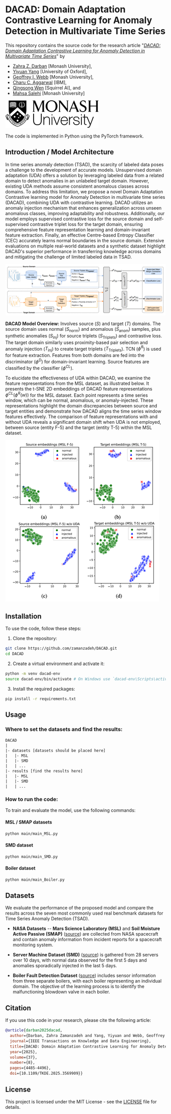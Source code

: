 
# DACAD: Domain Adaptation Contrastive Learning for Anomaly Detection in Multivariate Time Series

This repository contains the source code for the research article "*[DACAD: Domain Adaptation Contrastive Learning for Anomaly Detection in Multivariate Time Series](https://arxiv.org/abs/2404.11269)*" by 
- [Zahra Z. Darban](https://scholar.google.com/citations?user=wl6XsiwAAAAJ&hl=en) [Monash University],
- [Yiyuan Yang](https://scholar.google.com/citations?user=FUuGvZIAAAAJ) [University of Oxford],
- [Geoffrey I. Webb](https://scholar.google.com/citations?user=_1tpf8AAAAAJ&hl=en) [Monash University], 
- [Charu C. Aggarwal](https://scholar.google.com/citations?user=x_wsduUAAAAJ&hl=en) [IBM],
- [Qingsong Wen](https://scholar.google.com/citations?user=vjPJvwYAAAAJ&hl=en) [Squirrel AI], and
- [Mahsa Salehi](https://scholar.google.com/citations?user=tTxJ1owAAAAJ&hl=en) [Monash University]

![enter image description here](figs/monash-logo-mono.svg)

The code is implemented in Python using the PyTorch framework.

## Introduction / Model Architecture

In time series anomaly detection (TSAD), the scarcity of labeled data poses a challenge to the development of accurate models. Unsupervised domain adaptation (UDA) offers a solution by leveraging labeled data from a related domain to detect anomalies in an unlabeled target domain. However, existing UDA methods assume consistent anomalous classes across domains. To address this limitation, we propose a novel Domain Adaptation Contrastive learning model for Anomaly Detection in multivariate time series (DACAD), combining UDA with contrastive learning. DACAD utilizes an anomaly injection mechanism that enhances generalization across unseen anomalous classes, improving adaptability and robustness. Additionally, our model employs supervised contrastive loss for the source domain and self-supervised contrastive triplet loss for the target domain, ensuring comprehensive feature representation learning and domain-invariant feature extraction. Finally, an effective Centre-based Entropy Classifier (CEC) accurately learns normal boundaries in the source domain. Extensive evaluations on multiple real-world datasets and a synthetic dataset highlight DACAD's superior performance in transferring knowledge across domains and mitigating the challenge of limited labeled data in TSAD.

![DACAD: Domain Adaptation Contrastive Learning for Anomaly Detection in Multivariate Time Series here](figs/dacad_arch.png)

**DACAD Model Overview:** Involves source ($S$) and target ($T$) domains. The source domain uses normal ($S_{\text{norm}}$) and anomalous ($S_{\text{anom}}$) samples, plus synthetic anomalies ($S_{\text{inj}}$) for source triplets ($S_{\text{Triplets}}$) and contrastive loss. The target domain similarly uses proximity-based pair selection and anomaly injection ($T_{\text{inj}}$) to create target triplets ($T_{\text{Triplets}}$). TCN ($\phi^R$) is used for feature extraction. Features from both domains are fed into the discriminator ($\phi^D$) for domain-invariant learning. Source features are classified by the classifier ($\phi^{CL}$).

To elucidate the effectiveness of UDA within DACAD, we examine the feature representations from the MSL dataset, as illustrated below. It presents the t-SNE 2D embeddings of DACAD feature representations $\phi^{CL}(\phi^{R}(w))$ for the MSL dataset. Each point represents a time series window, which can be normal, anomalous, or anomaly-injected. These representations highlight the domain discrepancies between source and target entities and demonstrate how DACAD aligns the time series window features effectively. The comparison of feature representations with and without UDA reveals a significant domain shift when UDA is not employed, between source (entity F-5) and the target (entity T-5) within the MSL dataset.

![UDA in DACAD](figs/uda_rep.png)

## Installation

To use the code, follow these steps:

1. Clone the repository:

```bash
git clone https://github.com/zamanzadeh/DACAD.git
cd DACAD
```

2. Create a virtual environment and activate it:

```bash
python -m venv dacad-env
source dacad-env/bin/activate # On Windows use `dacad-env\Scripts\activate`
```

3. Install the required packages:

```bash
pip install -r requirements.txt
```

## Usage

### Where to set the datasets and find the results:

```
DACAD
|
|- datasets [datasets should be placed here]
|	|- MSL
|	|- SMD
|	| ...
|- results [find the results here]
|	|- MSL
|	|- SMD
|	| ...
```

### How to run the code:

To train and evaluate the model, use the following commands:

#### MSL / SMAP datasets
```bash
python main/main_MSL.py
```

#### SMD dataset
```bash
python main/main_SMD.py
```

#### Boiler dataset
```bash
python main/main_Boiler.py
```

## Datasets

We evaluate the performance of the proposed model and compare the results across the seven most commonly used real benchmark datasets for Time Series Anomaly Detection (TSAD).

- **NASA Datasets** -- **Mars Science Laboratory (MSL)** and **Soil Moisture Active Passive (SMAP)** ([source](https://www.kaggle.com/datasets/patrickfleith/nasa-anomaly-detection-dataset-smap-msl)) are collected from NASA spacecraft and contain anomaly information from incident reports for a spacecraft monitoring system.

- **Server Machine Dataset (SMD)** ([source](https://github.com/NetManAIOps/OmniAnomaly/tree/master/ServerMachineDataset)) is gathered from 28 servers over 10 days, with normal data observed for the first 5 days and anomalies sporadically injected in the last 5 days.

- **Boiler Fault Detection Dataset** ([source](https://github.com/DMIRLAB-Group/SASA-pytorch/tree/main/datasets/Boiler)) includes sensor information from three separate boilers, with each boiler representing an individual domain. The objective of the learning process is to identify the malfunctioning blowdown valve in each boiler.



## Citation

If you use this code in your research, please cite the following article:

```bibtex
@article{darban2025dacad,
  author={Darban, Zahra Zamanzadeh and Yang, Yiyuan and Webb, Geoffrey I. and Aggarwal, Charu C. and Wen, Qingsong and Pan, Shirui and Salehi, Mahsa},
  journal={IEEE Transactions on Knowledge and Data Engineering}, 
  title={DACAD: Domain Adaptation Contrastive Learning for Anomaly Detection in Multivariate Time Series}, 
  year={2025},
  volume={37},
  number={8},
  pages={4485-4496},
  doi={10.1109/TKDE.2025.3569909}}
```

## License

This project is licensed under the MIT License - see the [LICENSE](LICENSE) file for details.

